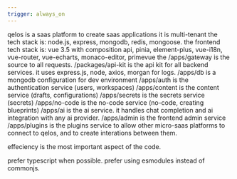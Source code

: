 ```yaml
---
trigger: always_on
---
```


qelos is a saas platform to create saas applications
it is multi-tenant
the tech stack is: node.js, express, mongodb, redis, mongoose.
the frontend tech stack is: vue 3.5 with composition api, pinia, element-plus, vue-i18n, vue-router, vue-echarts, monaco-editor, primevue
the /apps/gateway is the source to all requests.
/packages/api-kit is the api kit for all backend services. it uses express.js, node, axios, morgan for logs.
/apps/db is a mongodb configuration for dev environment
/apps/auth is the authentication service (users, workspaces)
/apps/content is the content service (drafts, configurations)
/apps/secrets is the secrets service (secrets)
/apps/no-code is the no-code service (no-code, creating blueprints)
/apps/ai is the ai service. it handles chat completion and ai integration with any ai provider.
/apps/admin is the frontend admin service
/apps/plugins is the plugins service to allow other micro-saas platforms to connect to qelos, and to create interations between them.

effeciency is the most important aspect of the code.

prefer typescript when possible.
prefer using esmodules instead of commonjs.